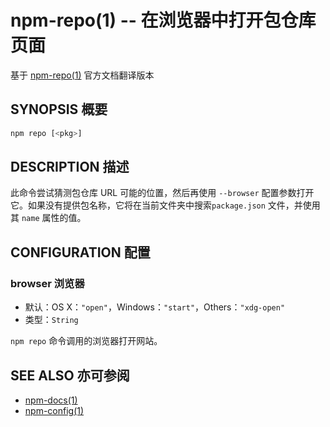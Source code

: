 npm-repo(1) -- 在浏览器中打开包仓库页面
========================================================
基于 [npm-repo(1)](https://github.com/npm/npm/blob/latest/doc/cli/npm-repo.md) 官方文档翻译版本

## SYNOPSIS 概要
```bash
npm repo [<pkg>]
```

## DESCRIPTION 描述

此命令尝试猜测包仓库 URL 可能的位置，然后再使用 `--browser` 配置参数打开它。如果没有提供包名称，它将在当前文件夹中搜索`package.json` 文件，并使用其 `name` 属性的值。


## CONFIGURATION 配置

### browser 浏览器

* 默认：OS X：`"open"`，Windows：`"start"`，Others：`"xdg-open"`
* 类型：`String`

`npm repo` 命令调用的浏览器打开网站。

## SEE ALSO 亦可参阅

* [npm-docs(1)](https://docs.npmjs.com/cli/docs)
* [npm-config(1)](https://docs.npmjs.com/cli/config)
